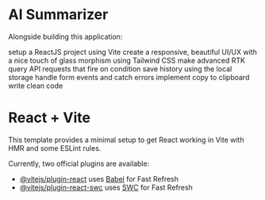 # AI Summarizer
Alongside building this application:

setup a ReactJS project using Vite
create a responsive, beautiful UI/UX with a nice touch of glass morphism using Tailwind CSS
make advanced RTK query API requests that fire on condition
save history using the local storage
handle form events and catch errors
implement copy to clipboard
write clean code

# React + Vite

This template provides a minimal setup to get React working in Vite with HMR and some ESLint rules.

Currently, two official plugins are available:

- [@vitejs/plugin-react](https://github.com/vitejs/vite-plugin-react/blob/main/packages/plugin-react/README.md) uses [Babel](https://babeljs.io/) for Fast Refresh
- [@vitejs/plugin-react-swc](https://github.com/vitejs/vite-plugin-react-swc) uses [SWC](https://swc.rs/) for Fast Refresh

